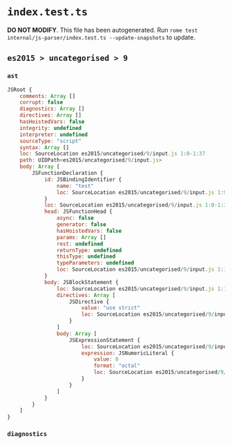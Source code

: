 # `index.test.ts`

**DO NOT MODIFY**. This file has been autogenerated. Run `rome test internal/js-parser/index.test.ts --update-snapshots` to update.

## `es2015 > uncategorised > 9`

### `ast`

```javascript
JSRoot {
	comments: Array []
	corrupt: false
	diagnostics: Array []
	directives: Array []
	hasHoistedVars: false
	integrity: undefined
	interpreter: undefined
	sourceType: "script"
	syntax: Array []
	loc: SourceLocation es2015/uncategorised/9/input.js 1:0-1:37
	path: UIDPath<es2015/uncategorised/9/input.js>
	body: Array [
		JSFunctionDeclaration {
			id: JSBindingIdentifier {
				name: "test"
				loc: SourceLocation es2015/uncategorised/9/input.js 1:9-1:13 (test)
			}
			loc: SourceLocation es2015/uncategorised/9/input.js 1:0-1:37
			head: JSFunctionHead {
				async: false
				generator: false
				hasHoistedVars: false
				params: Array []
				rest: undefined
				returnType: undefined
				thisType: undefined
				typeParameters: undefined
				loc: SourceLocation es2015/uncategorised/9/input.js 1:13-1:15
			}
			body: JSBlockStatement {
				loc: SourceLocation es2015/uncategorised/9/input.js 1:16-1:37
				directives: Array [
					JSDirective {
						value: "use strict"
						loc: SourceLocation es2015/uncategorised/9/input.js 1:17-1:30
					}
				]
				body: Array [
					JSExpressionStatement {
						loc: SourceLocation es2015/uncategorised/9/input.js 1:31-1:35
						expression: JSNumericLiteral {
							value: 0
							format: "octal"
							loc: SourceLocation es2015/uncategorised/9/input.js 1:31-1:34
						}
					}
				]
			}
		}
	]
}
```

### `diagnostics`

```

```
